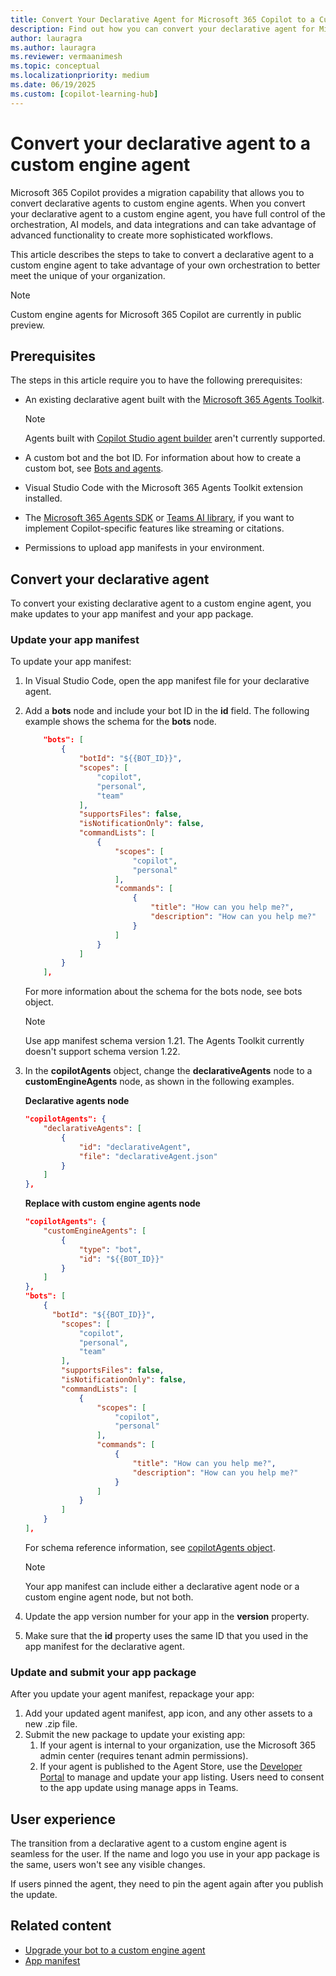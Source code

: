 ```yaml
---
title: Convert Your Declarative Agent for Microsoft 365 Copilot to a Custom Engine Agent
description: Find out how you can convert your declarative agent for Microsoft 365 Copilot to a custom engine agent to take advantage of your own orchestration and advanced functionality.
author: lauragra
ms.author: lauragra
ms.reviewer: vermaanimesh
ms.topic: conceptual
ms.localizationpriority: medium
ms.date: 06/19/2025
ms.custom: [copilot-learning-hub]
---
```


# Convert your declarative agent to a custom engine agent

Microsoft 365 Copilot provides a migration capability that allows you to convert declarative agents to custom engine agents. When you convert your declarative agent to a custom engine agent, you have full control of the orchestration, AI models, and data integrations and can take advantage of advanced functionality to create more sophisticated workflows. 

This article describes the steps to take to convert a declarative agent to a custom engine agent to take advantage of your own orchestration to better meet the unique of your organization.

> [!NOTE]
> Custom engine agents for Microsoft 365 Copilot are currently in public preview.

## Prerequisites

The steps in this article require you to have the following prerequisites:

- An existing declarative agent built with the [Microsoft 365 Agents Toolkit](build-declarative-agents.md).

    > [!Note]
    > Agents built with [Copilot Studio agent builder](copilot-studio-agent-builder.md) aren't currently supported.

- A custom bot and the bot ID. For information about how to create a custom bot, see [Bots and agents](/microsoftteams/platform/bots/build-a-bot).
- Visual Studio Code with the Microsoft 365 Agents Toolkit extension installed.
- The [Microsoft 365 Agents SDK](/microsoft-365/agents-sdk/) or [Teams AI library](/microsoftteams/platform/bots/how-to/teams-conversational-ai/teams-conversation-ai-overview), if you want to implement Copilot-specific features like streaming or citations.
- Permissions to upload app manifests in your environment.

## Convert your declarative agent

To convert your existing declarative agent to a custom engine agent, you make updates to your app manifest and your app package.

### Update your app manifest

To update your app manifest:

1. In Visual Studio Code, open the app manifest file for your declarative agent.
1. Add a **bots** node and include your bot ID in the **id** field. The following example shows the schema for the **bots** node.

    ```json
        "bots": [ 
            { 
                "botId": "${{BOT_ID}}", 
                "scopes": [ 
                    "copilot", 
                    "personal", 
                    "team" 
                ], 
                "supportsFiles": false, 
                "isNotificationOnly": false, 
                "commandLists": [ 
                    { 
                        "scopes": [ 
                            "copilot", 
                            "personal" 
                        ], 
                        "commands": [ 
                            { 
                                "title": "How can you help me?", 
                                "description": "How can you help me?" 
                            } 
                        ] 
                    } 
                ] 
            } 
        ], 
    ```

    For more information about the schema for the bots node, see bots object. 
    
    > [!NOTE]
    > Use app manifest schema version 1.21. The Agents Toolkit currently doesn't support schema version 1.22.

1. In the **copilotAgents** object, change the **declarativeAgents** node to a **customEngineAgents** node, as shown in the following examples.
    
    **Declarative agents node**

    ```json
    "copilotAgents": { 
        "declarativeAgents": [             
            { 
                "id": "declarativeAgent", 
                "file": "declarativeAgent.json" 
            } 
        ] 
    }, 
    ```

    **Replace with custom engine agents node**

    ```json  
    "copilotAgents": {
        "customEngineAgents": [
            {
                "type": "bot",
                "id": "${{BOT_ID}}"
            }
        ]
    },
    "bots": [
        { 
          "botId": "${{BOT_ID}}",
            "scopes": [
                "copilot",
                "personal",
                "team"
            ], 
            "supportsFiles": false,
            "isNotificationOnly": false,
            "commandLists": [
                {
                    "scopes": [
                        "copilot",
                        "personal"
                    ],
                    "commands": [
                        {
                            "title": "How can you help me?",
                            "description": "How can you help me?"
                        }
                    ]
                }
            ]
        }
    ],
    ```

    For schema reference information, see [copilotAgents object](/microsoft-365/extensibility/schema/root-copilot-agents).

    > [!NOTE]
    > Your app manifest can include either a declarative agent node or a custom engine agent node, but not both. 

1. Update the app version number for your app in the **version** property.
1. Make sure that the **id** property uses the same ID that you used in the app manifest for the declarative agent. 

### Update and submit your app package

After you update your agent manifest, repackage your app:

1. Add your updated agent manifest, app icon, and any other assets to a new .zip file.
1. Submit the new package to update your existing app:
    1. If your agent is internal to your organization, use the Microsoft 365 admin center (requires tenant admin permissions).
    2. If your agent is published to the Agent Store, use the [Developer Portal](https://dev.teams.microsoft.com/home) to manage and update your app listing. Users need to consent to the app update using manage apps in Teams.

## User experience

The transition from a declarative agent to a custom engine agent is seamless for the user. If the name and logo you use in your app package is the same, users won't see any visible changes.  

If users pinned the agent, they need to pin the agent again after you publish the update.

## Related content

- [Upgrade your bot to a custom engine agent ](/microsoftteams/platform/bots/how-to/teams-conversational-ai/how-conversation-ai-get-started)
- [App manifest](/microsoftteams/platform/resources/schema/manifest-schema)